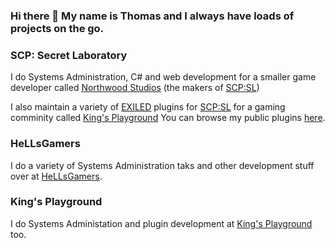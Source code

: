 ### Hi there 👋 My name is Thomas and I always have loads of projects on the go.

### SCP: Secret Laboratory
I do Systems Administration, C# and web development for a smaller game developer called [Northwood Studios](https://github.com/northwood-studios) (the makers of [SCP:SL](https://scpslgame.com))

I also maintain a variety of [EXILED](https://github.com/galaxy119/EXILED) plugins for [SCP:SL](https://scpslgame.com) for a gaming comminity called [King's Playground](https://kingsplayground.fun) You can browse my public plugins [here](https://github.com/kingsplayground/).

### HeLLsGamers
I do a variety of Systems Administration taks and other development stuff over at [HeLLsGamers](https://hellsgamers.com).

### King's Playground
I do Systems Administation and plugin development at [King's Playground](https://kingsplayground.fun) too.


<!--
**thomasjosif/thomasjosif** is a ✨ _special_ ✨ repository because its `README.md` (this file) appears on your GitHub profile.

Here are some ideas to get you started:

- 🔭 I’m currently working on ...
- 🌱 I’m currently learning ...
- 👯 I’m looking to collaborate on ...
- 🤔 I’m looking for help with ...
- 💬 Ask me about ...
- 📫 How to reach me: ...
- 😄 Pronouns: ...
- ⚡ Fun fact: ...
-->
